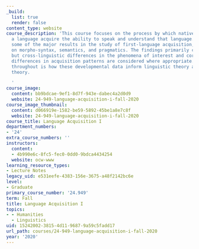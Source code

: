 ```yaml
---
_build:
  list: true
  render: false
content_type: website
course_description: 'This course focuses on the process by which native speakers of
  a language acquire the ability to speak and understand that language. It covers
  some of the major results in the study of first-language acquisition, concentrating
  on morpho-syntax, semantics, and pragmatics. The findings primarily come from English,
  but cross-linguistic differences in the phenomena of interest and corresponding
  differences in acquisition patterns are considered where appropriate. Of interest
  throughout is how these developmental data inform linguistic theory and/or learnability
  theory.

  '
course_image:
  content: bb9bdcae-9ef1-8d7f-943e-dabec4a2d0d9
  website: 24-949-language-acquisition-i-fall-2020
course_image_thumbnail:
  content: d066919e-1582-be59-5892-45be1a8e7c8f
  website: 24-949-language-acquisition-i-fall-2020
course_title: Language Acquisition I
department_numbers:
- '24'
extra_course_numbers: ''
instructors:
  content:
  - 4b990e6c-8fc5-fec0-0dd0-9bdca4434254
  website: ocw-www
learning_resource_types:
- Lecture Notes
legacy_uid: e531eefe-4383-156e-3675-a48f2142bc6e
level:
- Graduate
primary_course_number: '24.949'
term: Fall
title: Language Acquisition I
topics:
- - Humanities
  - Linguistics
uid: 15242002-3815-4d11-9687-9a59c5fadd17
url_path: courses/24-949-language-acquisition-i-fall-2020
year: '2020'
---
```

